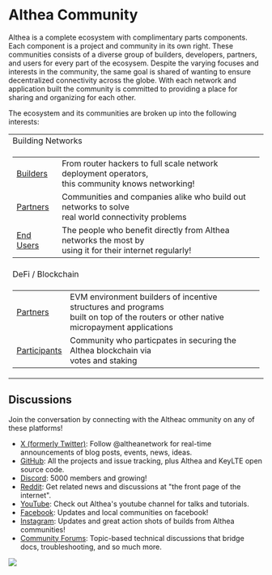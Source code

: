 # Althea Community

Althea is a complete ecosystem with complimentary parts components. Each component is a project and community in its own right. These communities consists of a diverse group of builders, developers, partners, and users for every part of the ecosysem. Despite the varying focuses and interests in the community, the same goal is shared of wanting to ensure decentralized connectivity across the globe. With each network and application built the community is committed to providing a place for sharing and organizing for each other.

The ecosystem and its communities are broken up into the following interests:





<table>
  <tr>
    <td>Building Networks</td>
  </tr>
  <tr>
    <td>
      <table>
        <tr>
          <td><a href="./network/builders.md">Builders</a></td>
          <td>From router hackers to full scale network deployment operators,<br>
          this community knows networking!</td>
        </tr>
        <tr>
          <td><a href="./network/partners.md">Partners</a></td>
          <td>Communities and companies alike who build out networks to solve<br>
          real world connectivity problems</td>
        </tr>
        <tr>
          <td><a href="./network/end-users.md">End Users</a></td>
          <td>The people who benefit directly from Althea networks the most by<br>
          using it for their internet regularly!</td>
        </tr>
      </table> 
     </td>
  </tr>
  <tr>
    <td>DeFi / Blockchain</td>
  </tr>
  <tr>
    <td>
      <table>
        <tr>
          <td><a href="./defi/partners.md">Partners</a></td>
          <td>EVM environment builders of incentive structures and programs<br>
          built on top of the routers or other native micropayment applications</td>
        </tr>
        <tr>
          <td><a href="./defi/participants.md">Participants</a></td>
          <td>Community who particpates in securing the Althea blockchain via<br>
          votes and staking</td>
        </tr>
      </table> 
     </td>
  </tr>
</table>


## Discussions

Join the conversation by connecting with the Altheac ommunity on any of these platforms!

* [X (formerly Twitter)](https://x.com/altheanetwork): Follow @altheanetwork for real-time announcements of blog posts, events, news, ideas.
* [GitHub](https://github.com/althea-net): All the projects and issue tracking, plus Althea and KeyLTE open source code.
* [Discord](https://discord.gg/hHx7HxcycF): 5000 members and growing!
* [Reddit](https://reddit.com/r/altheamesh): Get related news and discussions at "the front page of the internet".
* [YouTube](https://www.youtube.com/channel/UC9B6l5k2NF2Gu_aCRBhe9Gw): Check out Althea's youtube channel for talks and tutorials.
* [Facebook](http://facebook.com/altheanetwork): Updates and local communities on facebook! 
* [Instagram](http://instagram.com/altheanet/): Updates and great action shots of builds from Althea communities!
* [Community Forums](https://forum.altheamesh.com): Topic-based technical discussions that bridge docs, troubleshooting, and so much more.

[<img src="https://img.shields.io/badge/Edit%20this%20page%20on-Github-lightgrey?style=flat-square">](https://github.com/althea-net/communities/blob/main/README.md)
